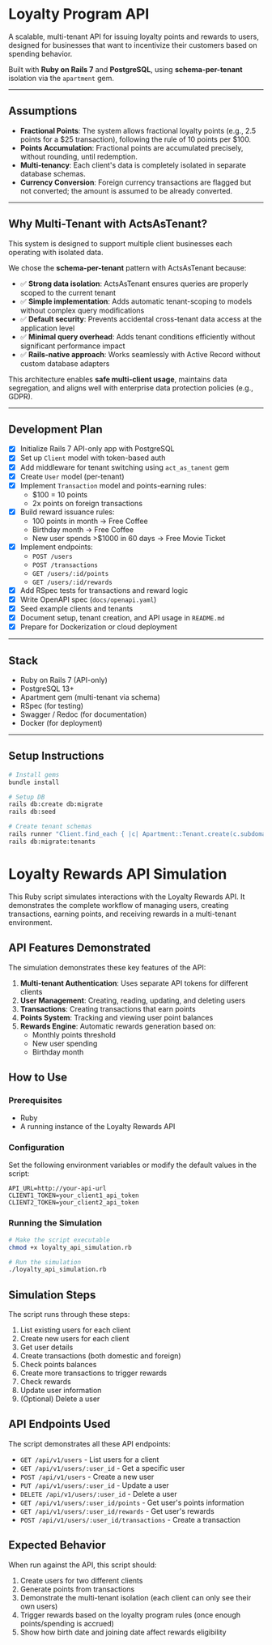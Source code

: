 # Loyalty Program API

A scalable, multi-tenant API for issuing loyalty points and rewards to users, designed for businesses that want to incentivize their customers based on spending behavior.

Built with **Ruby on Rails 7** and **PostgreSQL**, using **schema-per-tenant** isolation via the `apartment` gem.

---

## Assumptions

- **Fractional Points**: The system allows fractional loyalty points (e.g., 2.5 points for a $25 transaction), following the rule of 10 points per $100.
- **Points Accumulation**: Fractional points are accumulated precisely, without rounding, until redemption.
- **Multi-tenancy**: Each client's data is completely isolated in separate database schemas.
- **Currency Conversion**: Foreign currency transactions are flagged but not converted; the amount is assumed to be already converted.

---

## Why Multi-Tenant with ActsAsTenant?

This system is designed to support multiple client businesses each operating with isolated data.

We chose the **schema-per-tenant** pattern with ActsAsTenant because:

- ✅ **Strong data isolation**: ActsAsTenant ensures queries are properly scoped to the current tenant
- ✅ **Simple implementation**: Adds automatic tenant-scoping to models without complex query modifications
- ✅ **Default security**: Prevents accidental cross-tenant data access at the application level
- ✅ **Minimal query overhead**: Adds tenant conditions efficiently without significant performance impact
- ✅ **Rails-native approach**: Works seamlessly with Active Record without custom database adapters

This architecture enables **safe multi-client usage**, maintains data segregation, and aligns well with enterprise data protection policies (e.g., GDPR).

---

## Development Plan

- [x] Initialize Rails 7 API-only app with PostgreSQL
- [x] Set up `Client` model with token-based auth
- [x] Add middleware for tenant switching using `act_as_tanent` gem
- [x] Create `User` model (per-tenant)
- [x] Implement `Transaction` model and points-earning rules:
  - $100 = 10 points
  - 2x points on foreign transactions
- [x] Build reward issuance rules:
  - 100 points in month → Free Coffee
  - Birthday month → Free Coffee
  - New user spends >$1000 in 60 days → Free Movie Ticket
- [x] Implement endpoints:
  - `POST /users`
  - `POST /transactions`
  - `GET /users/:id/points`
  - `GET /users/:id/rewards`
- [x] Add RSpec tests for transactions and reward logic
- [x] Write OpenAPI spec (`docs/openapi.yaml`)
- [x] Seed example clients and tenants
- [x] Document setup, tenant creation, and API usage in `README.md`
- [x] Prepare for Dockerization or cloud deployment

---

## Stack

- Ruby on Rails 7 (API-only)
- PostgreSQL 13+
- Apartment gem (multi-tenant via schema)
- RSpec (for testing)
- Swagger / Redoc (for documentation)
- Docker (for deployment)
---

## Setup Instructions

```bash
# Install gems
bundle install

# Setup DB
rails db:create db:migrate
rails db:seed

# Create tenant schemas
rails runner "Client.find_each { |c| Apartment::Tenant.create(c.subdomain) }"
rails db:migrate:tenants

```

# Loyalty Rewards API Simulation

This Ruby script simulates interactions with the Loyalty Rewards API. It demonstrates the complete workflow of managing users, creating transactions, earning points, and receiving rewards in a multi-tenant environment.

## API Features Demonstrated

The simulation demonstrates these key features of the API:

1. **Multi-tenant Authentication**: Uses separate API tokens for different clients
2. **User Management**: Creating, reading, updating, and deleting users
3. **Transactions**: Creating transactions that earn points
4. **Points System**: Tracking and viewing user point balances 
5. **Rewards Engine**: Automatic rewards generation based on:
   - Monthly points threshold
   - New user spending
   - Birthday month

## How to Use

### Prerequisites
- Ruby
- A running instance of the Loyalty Rewards API

### Configuration

Set the following environment variables or modify the default values in the script:
```
API_URL=http://your-api-url
CLIENT1_TOKEN=your_client1_api_token
CLIENT2_TOKEN=your_client2_api_token
```

### Running the Simulation

```bash
# Make the script executable
chmod +x loyalty_api_simulation.rb

# Run the simulation
./loyalty_api_simulation.rb
```

## Simulation Steps

The script runs through these steps:

1. List existing users for each client
2. Create new users for each client
3. Get user details
4. Create transactions (both domestic and foreign)
5. Check points balances 
6. Create more transactions to trigger rewards
7. Check rewards
8. Update user information
9. (Optional) Delete a user

## API Endpoints Used

The script demonstrates all these API endpoints:

- `GET /api/v1/users` - List users for a client
- `GET /api/v1/users/:user_id` - Get a specific user
- `POST /api/v1/users` - Create a new user
- `PUT /api/v1/users/:user_id` - Update a user
- `DELETE /api/v1/users/:user_id` - Delete a user
- `GET /api/v1/users/:user_id/points` - Get user's points information
- `GET /api/v1/users/:user_id/rewards` - Get user's rewards
- `POST /api/v1/users/:user_id/transactions` - Create a transaction

## Expected Behavior

When run against the API, this script should:

1. Create users for two different clients
2. Generate points from transactions
3. Demonstrate the multi-tenant isolation (each client can only see their own users)
4. Trigger rewards based on the loyalty program rules (once enough points/spending is accrued)
5. Show how birth date and joining date affect rewards eligibility
